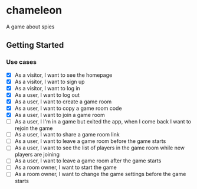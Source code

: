 # chameleon

A game about spies

## Getting Started

### Use cases

- [x] As a visitor, I want to see the homepage
- [x] As a visitor, I want to sign up
- [x] As a visitor, I want to log in
- [x] As a user, I want to log out
- [x] As a user, I want to create a game room
- [x] As a user, I want to copy a game room code
- [x] As a user, I want to join a game room
- [ ] As a user, I I'm in a game but exited the app, when I come back I want to rejoin the game
- [ ] As a user, I want to share a game room link
- [ ] As a user, I want to leave a game room before the game starts
- [ ] As a user, I want to see the list of players in the game room while new players are joining
- [ ] As a user, I want to leave a game room after the game starts
- [ ] As a room owner, I want to start the game
- [ ] As a room owner, I want to change the game settings before the game starts
